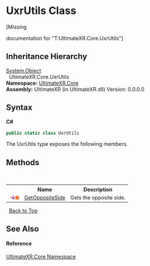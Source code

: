 # UxrUtils Class
 

\[Missing <summary> documentation for "T:UltimateXR.Core.UxrUtils"\]


## Inheritance Hierarchy
<a href="https://docs.microsoft.com/dotnet/api/system.object" target="_blank" rel="noopener noreferrer">System.Object</a><br />&nbsp;&nbsp;UltimateXR.Core.UxrUtils<br />
**Namespace:**&nbsp;<a href="N_UltimateXR_Core">UltimateXR.Core</a><br />**Assembly:**&nbsp;UltimateXR (in UltimateXR.dll) Version: 0.0.0.0

## Syntax

**C#**<br />
``` C#
public static class UxrUtils
```

The UxrUtils type exposes the following members.


## Methods
&nbsp;<table><tr><th></th><th>Name</th><th>Description</th></tr><tr><td>![Public method](media/pubmethod.gif "Public method")![Static member](media/static.gif "Static member")</td><td><a href="M_UltimateXR_Core_UxrUtils_GetOppositeSide">GetOppositeSide</a></td><td>
Gets the opposite side.</td></tr></table>&nbsp;
<a href="#uxrutils-class">Back to Top</a>

## See Also


#### Reference
<a href="N_UltimateXR_Core">UltimateXR.Core Namespace</a><br />